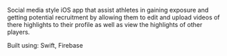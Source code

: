 Social media style iOS app that assist athletes in gaining exposure and getting potential recruitment by allowing them to edit and upload videos of there highlights to their profile as well as view the highlights of other players.

Built using: Swift, Firebase
